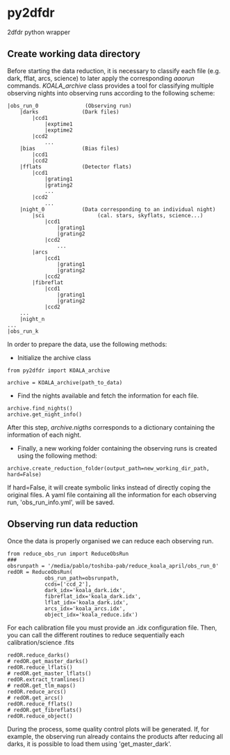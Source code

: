 # py2dfdr
2dfdr python wrapper

## Create working data directory
Before starting the data reduction, it is necessary to classify each file (e.g. dark, fflat, arcs, science) to later
apply the corresponding *aaorun* commands.
*KOALA_archive* class provides a tool for classifying multiple observing nights into observing runs according to the
following scheme:

    |obs_run_0               (Observing run)
        |darks              (Dark files)
            |ccd1            
                |exptime1
                |exptime2
            |ccd2
                ...
        |bias               (Bias files)
            |ccd1
            |ccd2
        |fflats             (Detector flats) 
            |ccd1
                |grating1
                |grating2
                ...
            |ccd2
                ...
        |night_0            (Data corresponding to an individual night)
            |sci                 (cal. stars, skyflats, science...)
                |ccd1
                    |grating1
                    |grating2
                |ccd2
                    ...
            |arcs
                |ccd1
                    |grating1
                    |grating2
                |ccd2
            |fibreflat
                |ccd1
                    |grating1
                    |grating2
                |ccd2
        ...
        |night_n
    ...
    |obs_run_k

In order to prepare the data, use the following methods:
- Initialize the archive class
```commandline
from py2dfdr import KOALA_archive

archive = KOALA_archive(path_to_data)
```
- Find the nights available and fetch the information for each file.
```commandline
archive.find_nights()
archive.get_night_info()
```
After this step, *archive.nigths* corresponds to a dictionary containing the information of each night.
- Finally, a new working folder containing the observing runs is created using the following method:
```commandline
archive.create_reduction_folder(output_path=new_working_dir_path, hard=False) 
```
If hard=False, it will create symbolic links instead of directly coping the original files.
A yaml file containing all the information for each observing run, 'obs_run_info.yml', will be saved.

## Observing run data reduction
Once the data is properly organised we can reduce each observing run.
```commandline
from reduce_obs_run import ReduceObsRun
### 
obsrunpath = '/media/pablo/toshiba-pab/reduce_koala_april/obs_run_0'
redOR = ReduceObsRun(
            obs_run_path=obsrunpath,
            ccds=['ccd_2'],
            dark_idx='koala_dark.idx',
            fibreflat_idx='koala_dark.idx',
            lflat_idx='koala_dark.idx',
            arcs_idx='koala_arcs.idx',
            object_idx='koala_reduce.idx')
```
For each calibration file you must provide an .idx configuration file.
Then, you can call the different routines to reduce sequentially each calibration/science .fits
```commandline
redOR.reduce_darks()
# redOR.get_master_darks()
redOR.reduce_lflats()
# redOR.get_master_lflats()
redOR.extract_tramlines()
# redOR.get_tlm_maps()
redOR.reduce_arcs()
# redOR.get_arcs()
redOR.reduce_fflats()
# redOR.get_fibreflats()
redOR.reduce_object()
```
During the process, some quality control plots will be generated.
If, for example, the observing run already contains the products after reducing all darks, it is possible to load them using 'get_master_dark'.
